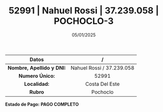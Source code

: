 ﻿---
title: 52991 | Nahuel Rossi | 37.239.058 | POCHOCLO-3
date: 05/01/2025
draft: false
tags: ['costa-del-este', 'titular', 'pochoclo']
---

|          **Datos**          |  /  |
|:---------------------------:|:---:|
| **Nombre, Apellido y DNI:** | Nahuel Rossi / 37.239.058 |
|      **Numero Único:**      | 52991 |
|        **Localidad:**       | Costa Del Este |
|          **Rubro**          | Pochoclo |

**Estado de Pago:** **PAGO COMPLETO**
